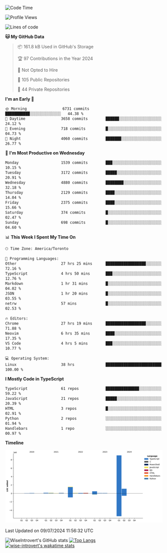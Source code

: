 <!--START_SECTION:waka-->
![Code Time](http://img.shields.io/badge/Code%20Time-1%2C866%20hrs%2044%20mins-blue)

![Profile Views](http://img.shields.io/badge/Profile%20Views-0-blue)

![Lines of code](https://img.shields.io/badge/From%20Hello%20World%20I%27ve%20Written-12.9%20million%20lines%20of%20code-blue)

**🐱 My GitHub Data** 

> 📦 161.8 kB Used in GitHub's Storage 
 > 
> 🏆 97 Contributions in the Year 2024
 > 
> 🚫 Not Opted to Hire
 > 
> 📜 105 Public Repositories 
 > 
> 🔑 44 Private Repositories 
 > 
**I'm an Early 🐤** 

```text
🌞 Morning                6731 commits        ███████████░░░░░░░░░░░░░░   44.38 % 
🌆 Daytime                3658 commits        ██████░░░░░░░░░░░░░░░░░░░   24.12 % 
🌃 Evening                718 commits         █░░░░░░░░░░░░░░░░░░░░░░░░   04.73 % 
🌙 Night                  4060 commits        ███████░░░░░░░░░░░░░░░░░░   26.77 % 
```
📅 **I'm Most Productive on Wednesday** 

```text
Monday                   1539 commits        ███░░░░░░░░░░░░░░░░░░░░░░   10.15 % 
Tuesday                  3172 commits        █████░░░░░░░░░░░░░░░░░░░░   20.91 % 
Wednesday                4880 commits        ████████░░░░░░░░░░░░░░░░░   32.18 % 
Thursday                 2129 commits        ████░░░░░░░░░░░░░░░░░░░░░   14.04 % 
Friday                   2375 commits        ████░░░░░░░░░░░░░░░░░░░░░   15.66 % 
Saturday                 374 commits         █░░░░░░░░░░░░░░░░░░░░░░░░   02.47 % 
Sunday                   698 commits         █░░░░░░░░░░░░░░░░░░░░░░░░   04.60 % 
```


📊 **This Week I Spent My Time On** 

```text
🕑︎ Time Zone: America/Toronto

💬 Programming Languages: 
Other                    27 hrs 25 mins      ██████████████████░░░░░░░   72.16 % 
TypeScript               4 hrs 50 mins       ███░░░░░░░░░░░░░░░░░░░░░░   12.76 % 
Markdown                 1 hr 31 mins        █░░░░░░░░░░░░░░░░░░░░░░░░   04.02 % 
JSON                     1 hr 20 mins        █░░░░░░░░░░░░░░░░░░░░░░░░   03.55 % 
netrw                    57 mins             █░░░░░░░░░░░░░░░░░░░░░░░░   02.53 % 

🔥 Editors: 
Chrome                   27 hrs 19 mins      ██████████████████░░░░░░░   71.88 % 
Neovim                   6 hrs 35 mins       ████░░░░░░░░░░░░░░░░░░░░░   17.35 % 
VS Code                  4 hrs 5 mins        ███░░░░░░░░░░░░░░░░░░░░░░   10.77 % 

💻 Operating System: 
Linux                    38 hrs              █████████████████████████   100.00 % 
```

**I Mostly Code in TypeScript** 

```text
TypeScript               61 repos            ███████████████░░░░░░░░░░   59.22 % 
JavaScript               21 repos            █████░░░░░░░░░░░░░░░░░░░░   20.39 % 
HTML                     3 repos             █░░░░░░░░░░░░░░░░░░░░░░░░   02.91 % 
Python                   2 repos             ░░░░░░░░░░░░░░░░░░░░░░░░░   01.94 % 
Handlebars               1 repo              ░░░░░░░░░░░░░░░░░░░░░░░░░   00.97 % 
```



**Timeline**

![Lines of Code chart](https://raw.githubusercontent.com/wise-introvert/wise-introvert/master/assets/bar_graph.png)


 Last Updated on 09/07/2024 11:56:32 UTC
<!--END_SECTION:waka-->

![WiseIntrovert's GitHub stats](https://github-readme-stats.vercel.app/api?username=wise-introvert&count_private=true&show_icons=true)
[![Top Langs](https://github-readme-stats.vercel.app/api/top-langs/?username=wise-introvert&langs_count=10)](https://github.com/anuraghazra/github-readme-stats)
[![wise-introvert's wakatime stats](https://github-readme-stats.vercel.app/api/wakatime?username=wiseintrovert)](https://github.com/anuraghazra/github-readme-stats)
